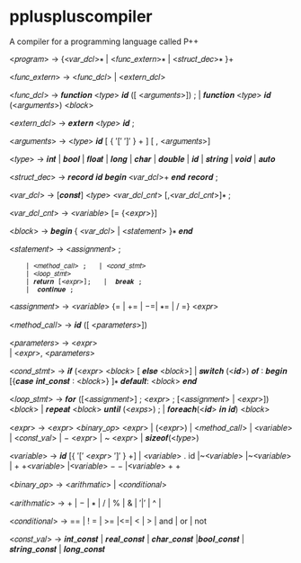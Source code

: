 # ppluspluscompiler
A compiler for a programming language called P++

<𝑝𝑟𝑜𝑔𝑟𝑎𝑚> → {<𝑣𝑎𝑟_𝑑𝑐𝑙>∗ | <𝑓𝑢𝑛𝑐_𝑒𝑥𝑡𝑒𝑟𝑛>∗ | <𝑠𝑡𝑟𝑢𝑐𝑡_𝑑𝑒𝑐>∗ }+ 

<𝑓𝑢𝑛𝑐_𝑒𝑥𝑡𝑒𝑟𝑛> → <𝑓𝑢𝑛𝑐_𝑑𝑐𝑙> | <𝑒𝑥𝑡𝑒𝑟𝑛_𝑑𝑐𝑙>

<𝑓𝑢𝑛𝑐_𝑑𝑐𝑙> → 𝒇𝒖𝒏𝒄𝒕𝒊𝒐𝒏 <𝑡𝑦𝑝𝑒> 𝒊𝒅 ([ <𝑎𝑟𝑔𝑢𝑚𝑒𝑛𝑡𝑠>]) ; | 𝒇𝒖𝒏𝒄𝒕𝒊𝒐𝒏  <𝑡𝑦𝑝𝑒> 𝒊𝒅 (<𝑎𝑟𝑔𝑢𝑚𝑒𝑛𝑡𝑠>) <𝑏𝑙𝑜𝑐𝑘>  

<𝑒𝑥𝑡𝑒𝑟𝑛_𝑑𝑐𝑙> → 𝒆𝒙𝒕𝒆𝒓𝒏 <𝑡𝑦𝑝𝑒> 𝒊𝒅  ; 

<𝑎𝑟𝑔𝑢𝑚𝑒𝑛𝑡𝑠> → <𝑡𝑦𝑝𝑒> 𝒊𝒅 [ { ′[′ ′]′ } +  ]  [ , <𝑎𝑟𝑔𝑢𝑚𝑒𝑛𝑡𝑠>]  

<𝑡𝑦𝑝𝑒> → 𝒊𝒏𝒕 | 𝒃𝒐𝒐𝒍 | 𝒇𝒍𝒐𝒂𝒕 | 𝒍𝒐𝒏𝒈 |  𝒄𝒉𝒂𝒓 | 𝒅𝒐𝒖𝒃𝒍𝒆 | 𝒊𝒅  | 𝒔𝒕𝒓𝒊𝒏𝒈 | 𝒗𝒐𝒊𝒅 | 𝒂𝒖𝒕𝒐

<𝑠𝑡𝑟𝑢𝑐𝑡_𝑑𝑒𝑐> →  𝒓𝒆𝒄𝒐𝒓𝒅 𝒊𝒅 𝒃𝒆𝒈𝒊𝒏 <𝑣𝑎𝑟_𝑑𝑐𝑙>+ 𝒆𝒏𝒅 𝒓𝒆𝒄𝒐𝒓𝒅 ;

<𝑣𝑎𝑟_𝑑𝑐𝑙> → [𝒄𝒐𝒏𝒔𝒕] <𝑡𝑦𝑝𝑒> <𝑣𝑎𝑟_𝑑𝑐𝑙_𝑐𝑛𝑡> [,<𝑣𝑎𝑟_𝑑𝑐𝑙_𝑐𝑛𝑡>]∗ ;

<𝑣𝑎𝑟_𝑑𝑐𝑙_𝑐𝑛𝑡> →  <𝑣𝑎𝑟𝑖𝑎𝑏𝑙𝑒>  [= {<𝑒𝑥𝑝𝑟>}]

<𝑏𝑙𝑜𝑐𝑘> → 𝒃𝒆𝒈𝒊𝒏 { <𝑣𝑎𝑟_𝑑𝑐𝑙> | <𝑠𝑡𝑎𝑡𝑒𝑚𝑒𝑛𝑡> }∗  𝒆𝒏𝒅

<𝑠𝑡𝑎𝑡𝑒𝑚𝑒𝑛𝑡> →  <𝑎𝑠𝑠𝑖𝑔𝑛𝑚𝑒𝑛𝑡> ;

		| <𝑚𝑒𝑡ℎ𝑜𝑑_𝑐𝑎𝑙𝑙> ;   | <𝑐𝑜𝑛𝑑_𝑠𝑡𝑚𝑡>  
 		| <𝑙𝑜𝑜𝑝_𝑠𝑡𝑚𝑡> 
 		| 𝒓𝒆𝒕𝒖𝒓𝒏 [<𝑒𝑥𝑝𝑟>];   |  𝒃𝒓𝒆𝒂𝒌 ; 
   		|  𝒄𝒐𝒏𝒕𝒊𝒏𝒖𝒆 ;

<𝑎𝑠𝑠𝑖𝑔𝑛𝑚𝑒𝑛𝑡> → <𝑣𝑎𝑟𝑖𝑎𝑏𝑙𝑒>  {= | += | −=| ∗= | / =} <𝑒𝑥𝑝𝑟>

<𝑚𝑒𝑡ℎ𝑜𝑑_𝑐𝑎𝑙𝑙> → 𝒊𝒅 ([ <𝑝𝑎𝑟𝑎𝑚𝑒𝑡𝑒𝑟𝑠>])

<𝑝𝑎𝑟𝑎𝑚𝑒𝑡𝑒𝑟𝑠> → <𝑒𝑥𝑝𝑟>  
		  | <𝑒𝑥𝑝𝑟>, <𝑝𝑎𝑟𝑎𝑚𝑒𝑡𝑒𝑟𝑠>

<𝑐𝑜𝑛𝑑_𝑠𝑡𝑚𝑡> → 𝒊𝒇 (<𝑒𝑥𝑝𝑟> <𝑏𝑙𝑜𝑐𝑘> [ 𝒆𝒍𝒔𝒆 <𝑏𝑙𝑜𝑐𝑘>]
		 | 𝒔𝒘𝒊𝒕𝒄𝒉 (<𝒊𝒅>) 𝒐𝒇 ∶ 𝒃𝒆𝒈𝒊𝒏  [{𝒄𝒂𝒔𝒆 𝒊𝒏𝒕_𝒄𝒐𝒏𝒔𝒕 ∶ <𝑏𝑙𝑜𝑐𝑘>} ]∗ 𝒅𝒆𝒇𝒂𝒖𝒍𝒕: <𝑏𝑙𝑜𝑐𝑘> 𝒆𝒏𝒅

<𝑙𝑜𝑜𝑝_𝑠𝑡𝑚𝑡> → 𝒇𝒐𝒓 ([<𝑎𝑠𝑠𝑖𝑔𝑛𝑚𝑒𝑛𝑡>]  ; <𝑒𝑥𝑝𝑟> ; [<𝑎𝑠𝑠𝑖𝑔𝑛𝑚𝑒𝑛𝑡>  | <𝑒𝑥𝑝𝑟>]) <𝑏𝑙𝑜𝑐𝑘>
		  | 𝒓𝒆𝒑𝒆𝒂𝒕 <𝑏𝑙𝑜𝑐𝑘> 𝒖𝒏𝒕𝒊𝒍 (<𝑒𝑥𝑝𝑠>) ;   | 𝒇𝒐𝒓𝒆𝒂𝒄𝒉(<𝒊𝒅> 𝒊𝒏 𝒊𝒅) <𝑏𝑙𝑜𝑐𝑘>


<𝑒𝑥𝑝𝑟> → <𝑒𝑥𝑝𝑟> <𝑏𝑖𝑛𝑎𝑟𝑦_𝑜𝑝> <𝑒𝑥𝑝𝑟>
	  | (<𝑒𝑥𝑝𝑟>) 
  	  | <𝑚𝑒𝑡ℎ𝑜𝑑_𝑐𝑎𝑙𝑙>   | <𝑣𝑎𝑟𝑖𝑎𝑏𝑙𝑒> 
  | <𝑐𝑜𝑛𝑠𝑡_𝑣𝑎𝑙> 
  | − <𝑒𝑥𝑝𝑟> 
  | ~  <𝑒𝑥𝑝𝑟>
  	  |  𝒔𝒊𝒛𝒆𝒐𝒇(<𝑡𝑦𝑝𝑒>)

<𝑣𝑎𝑟𝑖𝑎𝑏𝑙𝑒> → 𝒊𝒅 [{ ′[′ <𝑒𝑥𝑝𝑟>  ′]′ } +]  | <𝑣𝑎𝑟𝑖𝑎𝑏𝑙𝑒> . id
	  |~<𝑣𝑎𝑟𝑖𝑎𝑏𝑙𝑒>
	  |~<𝑣𝑎𝑟𝑖𝑎𝑏𝑙𝑒>
	  | + +<𝑣𝑎𝑟𝑖𝑎𝑏𝑙𝑒>
	  |<𝑣𝑎𝑟𝑖𝑎𝑏𝑙𝑒> − −
	  |<𝑣𝑎𝑟𝑖𝑎𝑏𝑙𝑒> + +

<𝑏𝑖𝑛𝑎𝑟𝑦_𝑜𝑝> → <𝑎𝑟𝑖𝑡ℎ𝑚𝑎𝑡𝑖𝑐> | <𝑐𝑜𝑛𝑑𝑖𝑡𝑖𝑜𝑛𝑎𝑙>  

<𝑎𝑟𝑖𝑡ℎ𝑚𝑎𝑡𝑖𝑐> → +   |  −  | ∗ |  /  | % | & | ′|′  | ^ |  

<𝑐𝑜𝑛𝑑𝑖𝑡𝑖𝑜𝑛𝑎𝑙> → ==  | ! =  | >= |<=| < | > | and | or | not 

<𝑐𝑜𝑛𝑠𝑡_𝑣𝑎𝑙> → 𝒊𝒏𝒕_𝒄𝒐𝒏𝒔𝒕 | 𝒓𝒆𝒂𝒍_𝒄𝒐𝒏𝒔𝒕 | 𝒄𝒉𝒂𝒓_𝒄𝒐𝒏𝒔𝒕 |𝒃𝒐𝒐𝒍_𝒄𝒐𝒏𝒔𝒕 | 𝒔𝒕𝒓𝒊𝒏𝒈_𝒄𝒐𝒏𝒔𝒕 | 𝒍𝒐𝒏𝒈_𝒄𝒐𝒏𝒔𝒕  


